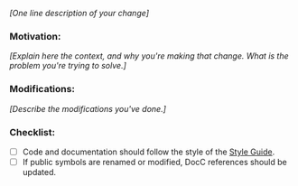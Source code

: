 _[One line description of your change]_

### Motivation:

_[Explain here the context, and why you're making that change. What is the problem you're trying to solve.]_

### Modifications:

_[Describe the modifications you've done.]_

### Checklist:

- [ ] Code and documentation should follow the style of the [Style Guide](https://github.com/apple/swift-testing/blob/main/Documentation/StyleGuide.md).
- [ ] If public symbols are renamed or modified, DocC references should be updated.
